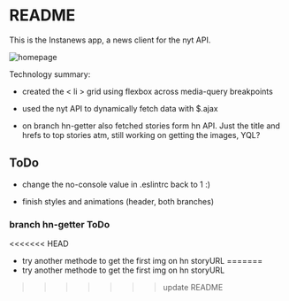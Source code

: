 # README

This is the Instanews app, a news client for the nyt API. 

![homepage](https://cdn.pbrd.co/images/GCtydpl.png)

Technology summary:

- created the < li > grid using flexbox across media-query breakpoints

- used the nyt API to dynamically fetch data with $.ajax

- on branch hn-getter also fetched stories form hn API. Just the title and hrefs to top stories atm, still working on getting the images, YQL?

## ToDo

- change the no-console value in .eslintrc back to 1 :)

- finish styles and animations (header, both branches)

### branch hn-getter ToDo

<<<<<<< HEAD
- try another methode to get the first img on hn storyURL 
=======
- try another methode to get the first img on hn storyURL 
>>>>>>> update README
